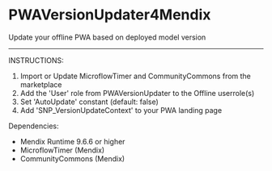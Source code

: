 # PWAVersionUpdater4Mendix
Update your offline PWA based on deployed model version

-----------------------------------
INSTRUCTIONS:

1) Import or Update MicroflowTimer and CommunityCommons from the marketplace 
2) Add the 'User' role from PWAVersionUpdater to the Offline userrole(s)
3) Set 'AutoUpdate' constant (default: false)
4) Add 'SNP_VersionUpdateContext' to your PWA landing page

Dependencies:

- Mendix Runtime 9.6.6 or higher
- MicroflowTimer (Mendix)
- CommunityCommons (Mendix)
